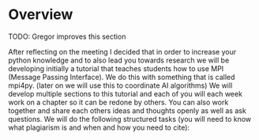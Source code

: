 # Overview

TODO: Gregor improves this section

After reflecting on the meeting I decided that in order to increase
your python knowledge and to also lead you towards research we will be
developing initially a tutorial that teaches students how to use MPI
(Message Passing Interface). We do this with something that is called
mpi4py. (later on we will use this to coordinate AI algorithms) We
will develop multiple sections to this tutorial and each of you will
each week work on a chapter so it can be redone by others. You can
also work together and share each others ideas and thoughts openly as
well as ask questions. We will do the following structured tasks (you
will need to know what plagiarism is and when and how you need to
cite):
